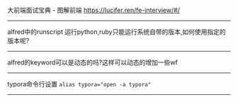 #    
大前端面试宝典 - 图解前端 https://lucifer.ren/fe-interview/#/
___
alfred中的runscript 运行python,ruby只能运行系统自带的版本,如何使用指定的版本呢?
___
alfred的keyword可以是动态的吗?这样可以动态的增加一些wf
___
typora命令行设置 `alias typora="open -a typora"`
___
